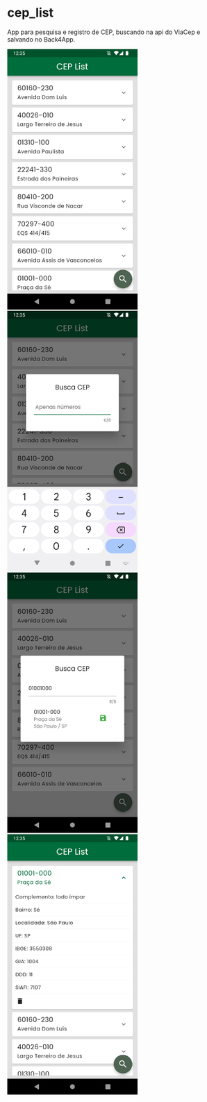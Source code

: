 # cep_list

App para pesquisa e registro de CEP, buscando na api do ViaCep e salvando no Back4App.

<img src="screenshots/ss1.png" width="300"><img src="screenshots/ss2.png" width="300">
<img src="screenshots/ss3.png" width="300"><img src="screenshots/ss4.png" width="300">
